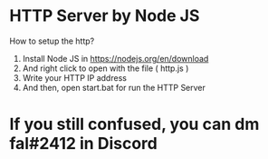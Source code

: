 # HTTP Server by Node JS
How to setup the http?
1. Install Node JS in https://nodejs.org/en/download
2. And right click to open with the file ( http.js ) 
3. Write your HTTP IP address
2. And then, open start.bat for run the HTTP Server
# If you still confused, you can dm fal#2412 in Discord
